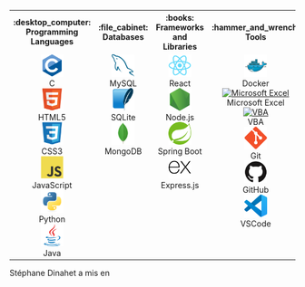 <!-- ## :rocket: Dashboard of Skills -->

<table>
  <tr>
    <th align="center">:desktop_computer: Programming Languages</th>
    <th align="center">:file_cabinet: Databases</th>
    <th align="center">:books: Frameworks and Libraries</th>
    <th align="center">:hammer_and_wrench: Tools</th>
    <th align="center">:white_check_mark: Testing Frameworks</th>
  </tr>
  <tr>
    <td align="center" valign="top">
      <a href="https://en.wikipedia.org/wiki/C_(programming_language)" target="_blank">
        <img src="https://raw.githubusercontent.com/devicons/devicon/master/icons/c/c-original.svg" alt="C" width="40" height="40">
      </a><br>C<br>
      <a href="https://en.wikipedia.org/wiki/HTML5" target="_blank">
        <img src="https://raw.githubusercontent.com/devicons/devicon/master/icons/html5/html5-original.svg" alt="HTML5" width="40" height="40">
      </a><br>HTML5<br>
      <a href="https://en.wikipedia.org/wiki/CSS" target="_blank">
        <img src="https://raw.githubusercontent.com/devicons/devicon/master/icons/css3/css3-original.svg" alt="CSS3" width="40" height="40">
      </a><br>CSS3<br>
      <a href="https://en.wikipedia.org/wiki/JavaScript" target="_blank">
        <img src="https://raw.githubusercontent.com/devicons/devicon/master/icons/javascript/javascript-original.svg" alt="JavaScript" width="40" height="40">
      </a><br>JavaScript<br>
      <a href="https://en.wikipedia.org/wiki/Python_(programming_language)" target="_blank">
        <img src="https://raw.githubusercontent.com/devicons/devicon/master/icons/python/python-original.svg" alt="Python" width="40" height="40">
      </a><br>Python<br>
      <a href="https://en.wikipedia.org/wiki/Java_(programming_language)" target="_blank">
        <img src="https://raw.githubusercontent.com/devicons/devicon/master/icons/java/java-original.svg" alt="Java" width="40" height="40">
      </a><br>Java
    </td>
    <td align="center" valign="top">
      <a href="https://en.wikipedia.org/wiki/MySQL" target="_blank">
        <img src="https://raw.githubusercontent.com/devicons/devicon/master/icons/mysql/mysql-original.svg" alt="MySQL" width="40" height="40">
      </a><br>MySQL<br>
      <a href="https://en.wikipedia.org/wiki/SQLite" target="_blank">
        <img src="https://raw.githubusercontent.com/devicons/devicon/master/icons/sqlite/sqlite-original.svg" alt="SQLite" width="40" height="40">
      </a><br>SQLite<br>
      <a href="https://en.wikipedia.org/wiki/MongoDB" target="_blank">
        <img src="https://raw.githubusercontent.com/devicons/devicon/master/icons/mongodb/mongodb-original.svg" alt="MongoDB" width="40" height="40">
      </a><br>MongoDB
    </td>
    <td align="center" valign="top">
      <a href="https://en.wikipedia.org/wiki/React_(JavaScript_library)" target="_blank">
        <img src="https://raw.githubusercontent.com/devicons/devicon/master/icons/react/react-original.svg" alt="React" width="40" height="40">
      </a><br>React<br>
      <a href="https://en.wikipedia.org/wiki/Node.js" target="_blank">
        <img src="https://raw.githubusercontent.com/devicons/devicon/master/icons/nodejs/nodejs-original.svg" alt="Node.js" width="40" height="40">
      </a><br>Node.js<br>
      <a href="https://en.wikipedia.org/wiki/Spring_Framework" target="_blank">
        <img src="https://raw.githubusercontent.com/devicons/devicon/master/icons/spring/spring-original.svg" alt="Spring Boot" width="40" height="40">
      </a><br>Spring Boot<br>
      <a href="https://en.wikipedia.org/wiki/Express.js" target="_blank">
        <img src="https://raw.githubusercontent.com/devicons/devicon/master/icons/express/express-original.svg" alt="Express.js" width="40" height="40">
      </a><br>Express.js
    </td>
    <td align="center" valign="top">
      <a href="https://en.wikipedia.org/wiki/Docker_(software)" target="_blank">
        <img src="https://raw.githubusercontent.com/devicons/devicon/master/icons/docker/docker-original.svg" alt="Docker" width="40" height="40">
      </a><br>Docker<br>
      <a href="https://en.wikipedia.org/wiki/Microsoft_Excel" target="_blank">
        <img src="https://upload.wikimedia.org/wikipedia/commons/7/73/Microsoft_Excel_2013-2019_logo.svg" alt="Microsoft Excel" width="40" height="40">
      </a><br>Microsoft Excel<br>
      <a href="https://en.wikipedia.org/wiki/Visual_Basic_for_Applications" target="_blank">
        <img src="https://cdn3.iconfinder.com/data/icons/flat-design-spreadsheet-set-5/24/macros-vba-512.png" alt="VBA" width="40" height="40">
      </a><br>VBA<br>
      <a href="https://en.wikipedia.org/wiki/Git" target="_blank">
        <img src="https://raw.githubusercontent.com/devicons/devicon/master/icons/git/git-original.svg" alt="Git" width="40" height="40">
      </a><br>Git<br>
      <a href="https://en.wikipedia.org/wiki/GitHub" target="_blank">
        <img src="https://raw.githubusercontent.com/devicons/devicon/master/icons/github/github-original.svg" alt="GitHub" width="40" height="40">
      </a><br>GitHub<br>
      <a href="https://en.wikipedia.org/wiki/Visual_Studio_Code" target="_blank">
        <img src="https://raw.githubusercontent.com/devicons/devicon/master/icons/vscode/vscode-original.svg" alt="VSCode" width="40" height="40">
      </a><br>VSCode
    </td>
    <td align="center" valign="top">
      <a href="https://en.wikipedia.org/wiki/Pytest" target="_blank">
        <img src="https://upload.wikimedia.org/wikipedia/commons/b/ba/Pytest_logo.svg" alt="Pytest" width="40" height="40">
      </a><br>Pytest<br>
      <a href="https://en.wikipedia.org/wiki/Unit_testing" target="_blank">
        <img src="https://raw.githubusercontent.com/devicons/devicon/master/icons/python/python-original.svg" alt="UnitTest" width="40" height="40">
      </a><br>UnitTest
    </td>
  </tr>
</table>
Stéphane Dinahet a mis en
